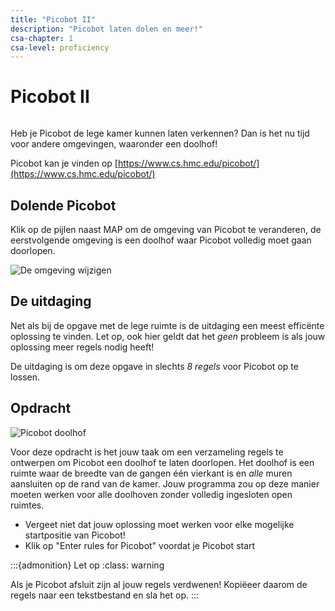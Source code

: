 ```yaml
---
title: "Picobot II"
description: "Picobot laten dolen en meer!"
csa-chapter: 1
csa-level: proficiency
---
```


# Picobot II

```{include} ../class/problems/picobot_2.md
```

Heb je Picobot de lege kamer kunnen laten verkennen? Dan is het nu tijd voor andere omgevingen, waaronder een doolhof!

Picobot kan je vinden op [https://www.cs.hmc.edu/picobot/](https://www.cs.hmc.edu/picobot/)

## Dolende Picobot

Klik op de pijlen naast MAP om de omgeving van Picobot te veranderen, de eerstvolgende omgeving is een doolhof waar Picobot volledig moet gaan doorlopen.

![De omgeving wijzigen](images/picobot/pico4.png)

## De uitdaging

Net als bij de opgave met de lege ruimte is de uitdaging een meest efficënte oplossing te vinden. Let op, ook hier geldt dat het *geen* probleem is als jouw oplossing meer regels nodig heeft!

De uitdaging is om deze opgave in slechts *8 regels* voor Picobot op te lossen.

## Opdracht

![Picobot doolhof](images/picobot/picobotMaze.png)

Voor deze opdracht is het jouw taak om een verzameling regels te ontwerpen om Picobot een doolhof te laten doorlopen. Het doolhof is een ruimte waar de breedte van de gangen één vierkant is en *alle* muren aansluiten op de rand van de kamer. Jouw programma zou op deze manier moeten werken voor alle doolhoven zonder volledig ingesloten open ruimtes.

- Vergeet niet dat jouw oplossing moet werken voor elke mogelijke startpositie van Picobot!
- Klik op "Enter rules for Picobot" voordat je Picobot start

:::{admonition} Let op
:class: warning

Als je Picobot afsluit zijn al jouw regels verdwenen! Kopiëeer daarom de regels naar een tekstbestand en sla het op.
:::

